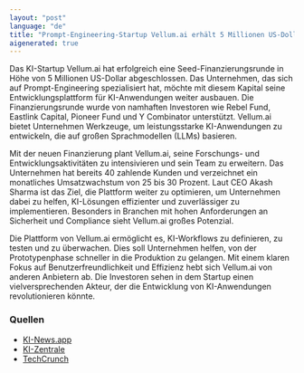 ```yaml
---
layout: "post"
language: "de"
title: "Prompt-Engineering-Startup Vellum.ai erhält 5 Millionen US-Dollar"
aigenerated: true
---
```


Das KI-Startup Vellum.ai hat erfolgreich eine Seed-Finanzierungsrunde in Höhe von 5 Millionen US-Dollar abgeschlossen. Das Unternehmen, das sich auf Prompt-Engineering spezialisiert hat, möchte mit diesem Kapital seine Entwicklungsplattform für KI-Anwendungen weiter ausbauen. Die Finanzierungsrunde wurde von namhaften Investoren wie Rebel Fund, Eastlink Capital, Pioneer Fund und Y Combinator unterstützt. Vellum.ai bietet Unternehmen Werkzeuge, um leistungsstarke KI-Anwendungen zu entwickeln, die auf großen Sprachmodellen (LLMs) basieren.

<!--more-->

Mit der neuen Finanzierung plant Vellum.ai, seine Forschungs- und Entwicklungsaktivitäten zu intensivieren und sein Team zu erweitern. Das Unternehmen hat bereits 40 zahlende Kunden und verzeichnet ein monatliches Umsatzwachstum von 25 bis 30 Prozent. Laut CEO Akash Sharma ist das Ziel, die Plattform weiter zu optimieren, um Unternehmen dabei zu helfen, KI-Lösungen effizienter und zuverlässiger zu implementieren. Besonders in Branchen mit hohen Anforderungen an Sicherheit und Compliance sieht Vellum.ai großes Potenzial.

Die Plattform von Vellum.ai ermöglicht es, KI-Workflows zu definieren, zu testen und zu überwachen. Dies soll Unternehmen helfen, von der Prototypenphase schneller in die Produktion zu gelangen. Mit einem klaren Fokus auf Benutzerfreundlichkeit und Effizienz hebt sich Vellum.ai von anderen Anbietern ab. Die Investoren sehen in dem Startup einen vielversprechenden Akteur, der die Entwicklung von KI-Anwendungen revolutionieren könnte.

### Quellen
- [KI-News.app](https://ki-news.app/vellum-ai-5-millionen-us-dollar-seed-finanzierung-fuer-ki-startup/)
- [KI-Zentrale](https://kizentrale.de/news/prompt-engineering-startup-vellum-ai-sammelt-5-millionen-us/)
- [TechCrunch](https://techcrunch.com/2023/07/11/prompt-engineering-startup-vellum-ai/)
